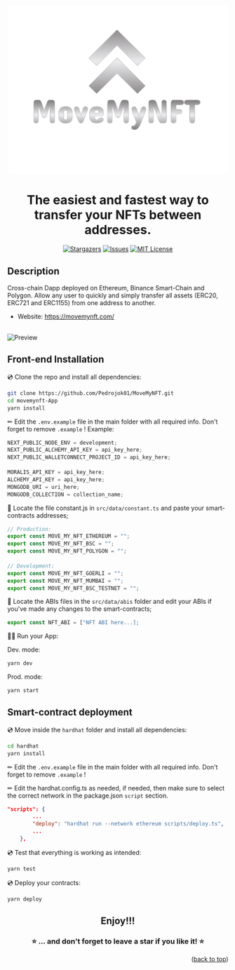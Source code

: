 <div align="center">
<img src="./public/images/movemynft_logo_transparent.png"  width="500px" />

<h1><strong> The easiest and fastest way to transfer your NFTs between addresses.</strong></h1>

[![Stargazers](https://img.shields.io/github/stars/Pedrojok01/movemynft)](https://github.com/Pedrojok01/movemynft-app/stargazers)
[![Issues](https://img.shields.io/github/issues/Pedrojok01/movemynft)](https://github.com/Pedrojok01/movemynft-app/issues)
[![MIT License](https://img.shields.io/github/license/Pedrojok01/movemynft)](https://github.com/Pedrojok01/movemynft-app/blob/main/License)

</div>

## Description

Cross-chain Dapp deployed on Ethereum, Binance Smart-Chain and Polygon. Allow any user to quickly and simply transfer all assets (ERC20, ERC721 and ERC1155) from one address to another.

-   Website: https://movemynft.com/
    <br></br>

![Preview](./public/images/preview.gif)

## Front-end Installation

💿 Clone the repo and install all dependencies:

```sh
git clone https://github.com/Pedrojok01/MoveMyNFT.git
cd movemynft-App
yarn install
```

✏ Edit the `.env.example` file in the main folder with all required info. Don't forget to remove `.example` !
Example:

```jsx
NEXT_PUBLIC_NODE_ENV = development;
NEXT_PUBLIC_ALCHEMY_API_KEY = api_key_here;
NEXT_PUBLIC_WALLETCONNECT_PROJECT_ID = api_key_here;

MORALIS_API_KEY = api_key_here;
ALCHEMY_API_KEY = api_key_here;
MONGODB_URI = uri_here;
MONGODB_COLLECTION = collection_name;
```

🔎 Locate the file constant.js in `src/data/constant.ts` and paste your smart-contracts addresses;

```jsx
// Production:
export const MOVE_MY_NFT_ETHEREUM = "";
export const MOVE_MY_NFT_BSC = "";
export const MOVE_MY_NFT_POLYGON = "";

// Development:
export const MOVE_MY_NFT_GOERLI = "";
export const MOVE_MY_NFT_MUMBAI = "";
export const MOVE_MY_NFT_BSC_TESTNET = "";
```

🔎 Locate the ABIs files in the `src/data/abis` folder and edit your ABIs if you've made any changes to the smart-contracts;

```jsx
export const NFT_ABI = ["NFT ABI here...];
```

🚴‍♂️ Run your App:

Dev. mode:

```sh
yarn dev
```

Prod. mode:

```sh
yarn start
```

## Smart-contract deployment

💿 Move inside the `hardhat` folder and install all dependencies:

```sh
cd hardhat
yarn install
```

✏ Edit the `.env.example` file in the main folder with all required info. Don't forget to remove `.example` !

✏ Edit the hardhat.config.ts as needed, if needed, then make sure to select the correct network in the package.json `script` section.

```json
"scripts": {
        ...
        "deploy": "hardhat run --network ethereum scripts/deploy.ts",
        ...
    },
```

💿 Test that everything is working as intended:

```sh
yarn test
```

💿 Deploy your contracts:

```sh
yarn deploy
```

<div align="center">
<h2>Enjoy!!!</h2>

### ⭐️ ... and don't forget to leave a star if you like it! ⭐️

</div>

<p align="right">(<a href="#top">back to top</a>)</p>
